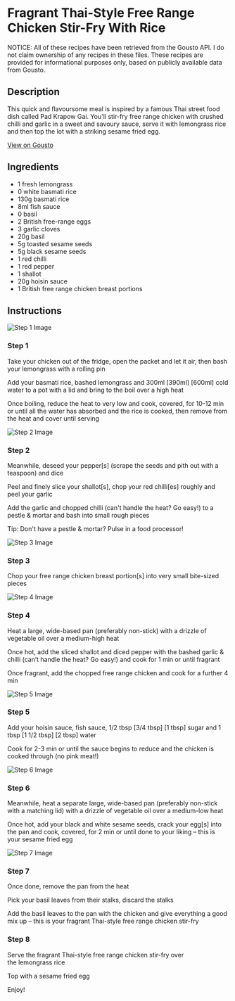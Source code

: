 # Fragrant Thai-Style Free Range Chicken Stir-Fry With Rice

NOTICE: All of these recipes have been retrieved from the Gousto API. I do not claim ownership of any recipes in these files. These recipes are provided for informational purposes only, based on publicly available data from Gousto.

## Description

This quick and flavoursome meal is inspired by a famous Thai street food dish called Pad Krapow Gai. You'll stir-fry free range chicken with crushed chilli and garlic in a sweet and savoury sauce, serve it with lemongrass rice and then top the lot with a striking sesame fried egg. 

[View on Gousto](https://www.gousto.co.uk/recipes/cookbook/fragrant-thai-style-free-range-chicken-stir-fry-with-rice)

## Ingredients

- 1 fresh lemongrass
- 0 white basmati rice
- 130g basmati rice
- 8ml fish sauce
- 0 basil
- 2 British free-range eggs
- 3 garlic cloves
- 20g basil
- 5g toasted sesame seeds
- 5g black sesame seeds
- 1 red chilli
- 1 red pepper
- 1 shallot
- 20g hoisin sauce
- 1 British free range chicken breast portions

## Instructions

![Step 1 Image](https://production-media.gousto.co.uk/cms/recipe-step-image/step-1-1699363297470-x200.jpg)

### Step 1

Take your chicken out of the fridge, open the packet and let it air, then bash your lemongrass with a rolling pin

Add your basmati rice, bashed lemongrass and 300ml <span class="text-purple">[390ml]</span> <span class="text-danger">[600ml]</span> cold water to a pot with a lid and bring to the boil over a high heat

Once boiling, reduce the heat to very low and cook, covered, for 10-12 min or until all the water has absorbed and the rice is cooked, then remove from the heat and cover until serving

![Step 2 Image](https://production-media.gousto.co.uk/cms/recipe-step-image/Step-2-1699363300883-x200.jpg)

### Step 2

Meanwhile, deseed your pepper[s] (scrape the seeds and pith out with a teaspoon) and dice

Peel and finely slice your shallot[s], chop your red chilli[es] roughly and peel your garlic

Add the garlic and chopped chilli (can't handle the heat? Go easy!) to a pestle & mortar and bash into small rough pieces

Tip: Don't have a pestle & mortar? Pulse in a food processor!

![Step 3 Image](https://production-media.gousto.co.uk/cms/recipe-step-image/step-4-1700821722645-x200.jpg)

### Step 3

Chop your free range chicken breast portion[s] into very small bite-sized pieces

![Step 4 Image](https://production-media.gousto.co.uk/cms/recipe-step-image/Step-5-1700821792021-x200.jpg)

### Step 4

Heat a large, wide-based pan (preferably non-stick) with a drizzle of vegetable oil over a medium-high heat

Once hot, add the sliced shallot and diced pepper with the bashed garlic & chilli (can’t handle the heat? Go easy!) and cook for 1 min or until fragrant

Once fragrant, add the chopped free range chicken and cook for a further 4 min

![Step 5 Image](https://production-media.gousto.co.uk/cms/recipe-step-image/Step-6-1700821829895-x200.jpg)

### Step 5

Add your hoisin sauce, fish sauce, 1/2 tbsp <span class="text-purple">[3/4 tbsp]</span> <span class="text-danger">[1 tbsp]</span> sugar and 1 tbsp <span class="text-purple">[1 1/2 tbsp]</span> <span class="text-danger">[2 tbsp]</span> water

Cook for 2-3 min or until the sauce begins to reduce and the chicken is cooked through (no pink meat!)

![Step 6 Image](https://production-media.gousto.co.uk/cms/recipe-step-image/step-3-1700821873957-x200.jpg)

### Step 6

Meanwhile, heat a separate large, wide-based pan (preferably non-stick with a matching lid) with a drizzle of vegetable oil over a medium-low heat

Once hot, add your black and white sesame seeds, crack your egg[s] into the pan and cook, covered, for 2 min or until done to your liking – this is your sesame fried egg

![Step 7 Image](https://production-media.gousto.co.uk/cms/recipe-step-image/Step-7-1699363354045-x200.jpg)

### Step 7

Once done, remove the pan from the heat

Pick your basil leaves from their stalks, discard the stalks

Add the basil leaves to the pan with the chicken and give everything a good mix up – this is your fragrant Thai-style free range chicken stir-fry

### Step 8

Serve the fragrant Thai-style free range chicken stir-fry over the lemongrass rice

Top with a sesame fried egg

Enjoy!

